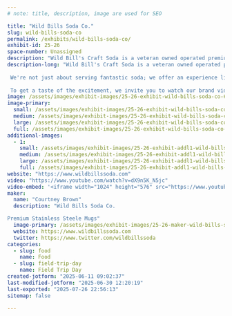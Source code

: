 ```yaml
---
# note: title, description, image are used for SEO

title: "Wild Bills Soda Co."
slug: wild-bills-soda-co
permalink: /exhibits/wild-bills-soda-co/
exhibit-id: 25-26
space-number: Unassigned
description: "Wild Bill's Craft Soda is a veteran owned operated premium beverage brand"
description-long: "Wild Bill's Craft Soda is a veteran owned operated premium beverage brand that brings a whole new level of delight to fountain sodas. Our craft sodas are made with real cane sugar and infused with unique, nostalgic flavors that will transport attendees on a taste bud adventure.
 
 We're not just about serving fantastic soda; we offer an experience like no other. Imagine an unlimited refill fountain, where attendees can enjoy their favorite craft soda flavors to their heart's content. And to make it even more memorable, we provide collectible stainless-steel mugs, creating a lasting keepsake that will keep the event alive in their memories long after it's over.
 
 To get a taste of the excitement, we invite you to watch our brand video, which perfectly captures the Wild Bill's Craft Soda experience: https://www.youtube.com/watch?v=dX9n5K_N5jc. It showcases the joy and enthusiasm our beverages bring to every event."
image: /assets/images/exhibit-images/25-26-exhibit-wild-bills-soda-co-650-pic-2-large.jpg
image-primary: 
  small: /assets/images/exhibit-images/25-26-exhibit-wild-bills-soda-co-650-pic-2-small.jpg
  medium: /assets/images/exhibit-images/25-26-exhibit-wild-bills-soda-co-650-pic-2-medium.jpg
  large: /assets/images/exhibit-images/25-26-exhibit-wild-bills-soda-co-650-pic-2-large.jpg
  full: /assets/images/exhibit-images/25-26-exhibit-wild-bills-soda-co-650-pic-2-full.jpg
additional-images: 
  - 1:
    small: /assets/images/exhibit-images/25-26-exhibit-addl1-wild-bills-soda-co-mug-2-small.jpg
    medium: /assets/images/exhibit-images/25-26-exhibit-addl1-wild-bills-soda-co-mug-2-medium.jpg
    large: /assets/images/exhibit-images/25-26-exhibit-addl1-wild-bills-soda-co-mug-2-large.jpg
    full: /assets/images/exhibit-images/25-26-exhibit-addl1-wild-bills-soda-co-mug-2-full.jpg
website: "https://www.wildbillssoda.com"
video: "https://www.youtube.com/watch?v=dX9n5K_N5jc"
video-embed: '<iframe width="1024" height="576" src="https://www.youtube.com/embed/dX9n5K_N5jc?feature=oembed" frameborder="0" allow="accelerometer; autoplay; clipboard-write; encrypted-media; gyroscope; picture-in-picture; web-share" referrerpolicy="strict-origin-when-cross-origin" allowfullscreen title="The Wild Bill&#39;s Experience"></iframe>'
maker: 
  name: "Courtney Brown"
  description: "Wild Bills Soda Co.

Premium Stainless Steele Mugs"
  image-primary: /assets/images/exhibit-images/25-26-maker-wild-bills-soda-co-650-pic-medium.png
  website: https://www.wildbillssoda.com
  twitter: https://www.twitter.com/wildbillssoda
categories: 
  - slug: food
    name: Food
  - slug: field-trip-day
    name: Field Trip Day
created-jotform: "2025-06-11 09:02:37"
last-modified-jotform: "2025-06-30 12:20:19"
last-exported: "2025-07-26 22:56:13"
sitemap: false

---
```

